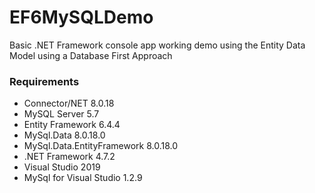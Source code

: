 # EF6MySQLDemo

Basic .NET Framework console app working demo using the Entity Data Model using a Database First Approach

### Requirements 

- Connector/NET 8.0.18        
- MySQL Server 5.7      
- Entity Framework 6.4.4 
- MySql.Data 8.0.18.0 
- MySql.Data.EntityFramework 8.0.18.0 
- .NET Framework 4.7.2
- Visual Studio 2019
- MySql for Visual Studio 1.2.9

